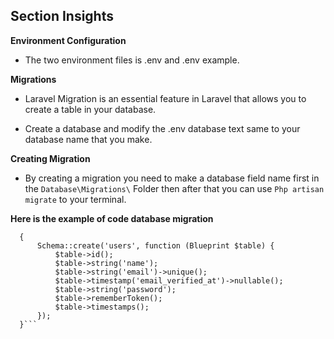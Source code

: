 ## Section Insights 

**Environment Configuration**

- The two environment files is .env and .env example.

**Migrations**

- Laravel Migration is an essential feature in Laravel that allows you to create a table in your database.

- Create a database and modify the .env database text same to your database name that you make.

**Creating Migration**

- By creating a migration you need to make a database field name first in the `Database\Migrations\` Folder then after that you can use `Php artisan migrate` to your terminal. 

**Here is the example of code database migration**

  ```public function up()
    {
        Schema::create('users', function (Blueprint $table) {
            $table->id();
            $table->string('name');
            $table->string('email')->unique();
            $table->timestamp('email_verified_at')->nullable();
            $table->string('password');
            $table->rememberToken();
            $table->timestamps();
        });
    }```


   
